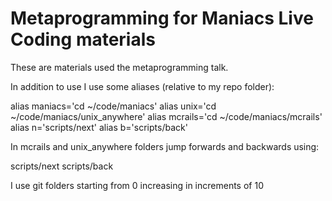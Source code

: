 # Metaprogramming for Maniacs Live Coding materials

These are materials used the metaprogramming talk.

In addition to use I use some aliases (relative to my repo folder):

alias maniacs='cd ~/code/maniacs'
alias unix='cd ~/code/maniacs/unix_anywhere'
alias mcrails='cd ~/code/maniacs/mcrails'
alias n='scripts/next'
alias b='scripts/back'

In mcrails and unix_anywhere folders jump forwards and backwards using:

scripts/next
scripts/back

I use git folders starting from 0 increasing in increments of 10